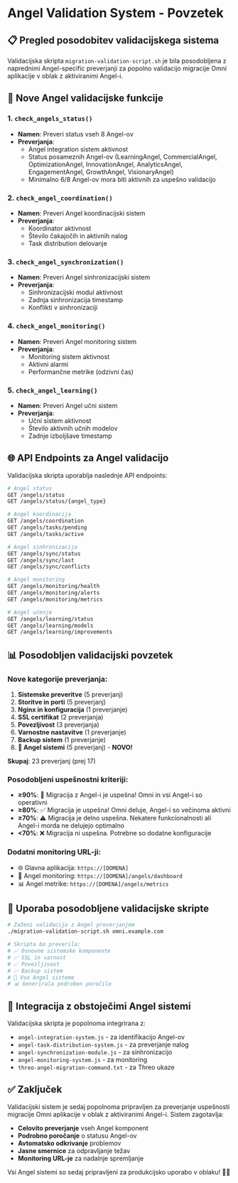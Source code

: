 # Angel Validation System - Povzetek

## 📋 Pregled posodobitev validacijskega sistema

Validacijska skripta `migration-validation-script.sh` je bila posodobljena z naprednimi Angel-specific preverjanji za popolno validacijo migracije Omni aplikacije v oblak z aktiviranimi Angel-i.

## 🔧 Nove Angel validacijske funkcije

### 1. `check_angels_status()`
- **Namen**: Preveri status vseh 8 Angel-ov
- **Preverjanja**:
  - Angel integration sistem aktivnost
  - Status posameznih Angel-ov (LearningAngel, CommercialAngel, OptimizationAngel, InnovationAngel, AnalyticsAngel, EngagementAngel, GrowthAngel, VisionaryAngel)
  - Minimalno 6/8 Angel-ov mora biti aktivnih za uspešno validacijo

### 2. `check_angel_coordination()`
- **Namen**: Preveri Angel koordinacijski sistem
- **Preverjanja**:
  - Koordinator aktivnost
  - Število čakajočih in aktivnih nalog
  - Task distribution delovanje

### 3. `check_angel_synchronization()`
- **Namen**: Preveri Angel sinhronizacijski sistem
- **Preverjanja**:
  - Sinhronizacijski modul aktivnost
  - Zadnja sinhronizacija timestamp
  - Konflikti v sinhronizaciji

### 4. `check_angel_monitoring()`
- **Namen**: Preveri Angel monitoring sistem
- **Preverjanja**:
  - Monitoring sistem aktivnost
  - Aktivni alarmi
  - Performančne metrike (odzivni čas)

### 5. `check_angel_learning()`
- **Namen**: Preveri Angel učni sistem
- **Preverjanja**:
  - Učni sistem aktivnost
  - Število aktivnih učnih modelov
  - Zadnje izboljšave timestamp

## 🌐 API Endpoints za Angel validacijo

Validacijska skripta uporablja naslednje API endpoints:

```bash
# Angel status
GET /angels/status
GET /angels/status/{angel_type}

# Angel koordinacija
GET /angels/coordination
GET /angels/tasks/pending
GET /angels/tasks/active

# Angel sinhronizacija
GET /angels/sync/status
GET /angels/sync/last
GET /angels/sync/conflicts

# Angel monitoring
GET /angels/monitoring/health
GET /angels/monitoring/alerts
GET /angels/monitoring/metrics

# Angel učenje
GET /angels/learning/status
GET /angels/learning/models
GET /angels/learning/improvements
```

## 📊 Posodobljen validacijski povzetek

### Nove kategorije preverjanja:
1. **Sistemske preveritve** (5 preverjanj)
2. **Storitve in porti** (5 preverjanj)
3. **Nginx in konfiguracija** (1 preverjanje)
4. **SSL certifikat** (2 preverjanja)
5. **Povezljivost** (3 preverjanja)
6. **Varnostne nastavitve** (1 preverjanje)
7. **Backup sistem** (1 preverjanje)
8. **👼 Angel sistemi** (5 preverjanj) - **NOVO!**

**Skupaj**: 23 preverjanj (prej 17)

### Posodobljeni uspešnostni kriteriji:
- **≥90%**: 🎉 Migracija z Angel-i je uspešna! Omni in vsi Angel-i so operativni
- **≥80%**: ✅ Migracija je uspešna! Omni deluje, Angel-i so večinoma aktivni
- **≥70%**: ⚠️ Migracija je delno uspešna. Nekatere funkcionalnosti ali Angel-i morda ne delujejo optimalno
- **<70%**: ❌ Migracija ni uspešna. Potrebne so dodatne konfiguracije

### Dodatni monitoring URL-ji:
- 🌐 Glavna aplikacija: `https://[DOMENA]`
- 👼 Angel monitoring: `https://[DOMENA]/angels/dashboard`
- 📊 Angel metrike: `https://[DOMENA]/angels/metrics`

## 🚀 Uporaba posodobljene validacijske skripte

```bash
# Zaženi validacijo z Angel preverjanjem
./migration-validation-script.sh omni.example.com

# Skripta bo preverila:
# ✅ Osnovne sistemske komponente
# ✅ SSL in varnost
# ✅ Povezljivost
# ✅ Backup sistem
# 👼 Vse Angel sisteme
# 📊 Generirala podroben poročilo
```

## 🔗 Integracija z obstoječimi Angel sistemi

Validacijska skripta je popolnoma integrirana z:
- `angel-integration-system.js` - za identifikacijo Angel-ov
- `angel-task-distribution-system.js` - za preverjanje nalog
- `angel-synchronization-module.js` - za sinhronizacijo
- `angel-monitoring-system.js` - za monitoring
- `threo-angel-migration-command.txt` - za Threo ukaze

## ✅ Zaključek

Validacijski sistem je sedaj popolnoma pripravljen za preverjanje uspešnosti migracije Omni aplikacije v oblak z aktiviranimi Angel-i. Sistem zagotavlja:

- **Celovito preverjanje** vseh Angel komponent
- **Podrobno poročanje** o statusu Angel-ov
- **Avtomatsko odkrivanje** problemov
- **Jasne smernice** za odpravljanje težav
- **Monitoring URL-je** za nadalnje spremljanje

Vsi Angel sistemi so sedaj pripravljeni za produkcijsko uporabo v oblaku! 🎉👼